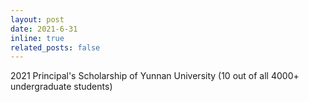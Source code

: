 ```yaml
---
layout: post
date: 2021-6-31
inline: true
related_posts: false
---
```


2021 Principal's Scholarship of Yunnan University (10 out of all 4000+ undergraduate students)
